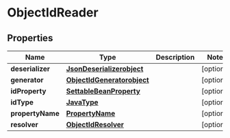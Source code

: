 # ObjectIdReader

## Properties
Name | Type | Description | Notes
------------ | ------------- | ------------- | -------------
**deserializer** | [**JsonDeserializerobject**](JsonDeserializerobject.md) |  |  [optional]
**generator** | [**ObjectIdGeneratorobject**](ObjectIdGeneratorobject.md) |  |  [optional]
**idProperty** | [**SettableBeanProperty**](SettableBeanProperty.md) |  |  [optional]
**idType** | [**JavaType**](JavaType.md) |  |  [optional]
**propertyName** | [**PropertyName**](PropertyName.md) |  |  [optional]
**resolver** | [**ObjectIdResolver**](ObjectIdResolver.md) |  |  [optional]
